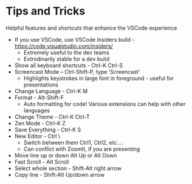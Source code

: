 # Tips and Tricks

Helpful features and shortcuts that enhance the VSCode experience

- If you use VSCode, use VSCode Insiders build - https://code.visualstudio.com/insiders/
  - Extremely useful to the dev teams
  - Extrodinarily stable for a dev build
- Show all keyboard shortcuts - Ctrl-K Ctrl-S
- Screencast Mode – Ctrl-Shift-P, type ‘Screencast’
  - Highlights keystrokes in large font in foreground - useful for presentations
- Change Language - Ctrl-K M
- Format - Alt-Shift-F
  - Auto formatting for code!  Various extensions can help with other languages
- Change Theme - Ctrl-K Ctrl-T
- Zen Mode - Ctrl-K Z
- Save Everything - Ctrl-K S
- New Editor - Ctrl \
  - Switch between them Ctrl1, Ctrl2, etc….
  - Can conflict with ZoomIt, if you are presenting
- Move line up or down Alt Up or Alt Down
- Fast Scroll  - Alt Scroll
- Select whole section - Shift-Alt right arrow
- Copy line - Shift-Alt Up/down arrow